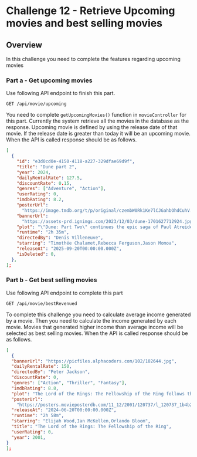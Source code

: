 # Challenge 12 - Retrieve Upcoming movies and best selling movies

## Overview
In this challenge you need to complete the features regarding upcoming movies

### Part a - Get upcoming movies
Use following API endpoint to finish this part.

```http
GET /api/movie/upcoming
```

You need to complete `getUpcomingMovies()` function in `movieController` for this part. Currently the system retrieve all the movies in the database as the response. Upcoming movie is defined by using the release date of that movie. If the release date is greater than today it will be an upcoming movie. When the API is called response should be as follows.

```json
[
  {
    "id": "e3d0cd0e-4150-4118-a227-329dfae69d9f",
    "title": "Dune part 2",
    "year": 2024,
    "dailyRentalRate": 127.5,
    "discountRate": 0.15,
    "genres": ["Adventure", "Action"],
    "userRating": 0,
    "imdbRating": 8.2,
    "posterUrl":
      "https://image.tmdb.org/t/p/original/czembW0Rk1Ke7lCJGahbOhdCuhV.jpg",
    "bannerUrl":
      "https://assets-prd.ignimgs.com/2023/12/03/dune-1701627712924.jpg",
    "plot": "\"Dune: Part Two\" continues the epic saga of Paul Atreides as he navigates the treacherous politics and power struggles of the desert planet Arrakis. As Paul embraces his destiny as the messiah of the Fremen people, he must confront the forces of the Empire and the malevolent Baron Harkonnen in a battle for control of the most valuable substance in the universe: the spice melange. With its stunning visuals, intricate world-building, and compelling characters, \"Dune: Part Two\" is a mesmerizing and thought-provoking exploration of power, destiny, and the human spirit.'",
    "runtime": "2h 35m",
    "directedBy": "Denis Villeneuve",
    "starring": "Timothée Chalamet,Rebecca Ferguson,Jason Momoa",
    "releaseAt": "2025-09-20T00:00:00.000Z",
    "isDeleted": 0,
  },
];
```
### Part b - Get best selling movies
Use following API endpoint to complete this part 

```http
GET /api/movie/bestRevenued
```
To complete this challenge you need to calculate average income generated by a movie. Then you need to calculate the income generated by each movie. Movies that generated higher income than average income will be selected as best selling movies. When the API is called response should be as follows.

```json
[
  {
  "bannerUrl": "https://picfiles.alphacoders.com/102/102644.jpg",
  "dailyRentalRate": 150,
  "directedBy": "Peter Jackson",
  "discountRate": 0,
  "genres": ["Action", "Thriller", "Fantasy"],
  "imdbRating": 8.8,
  "plot": "The Lord of the Rings: The Fellowship of the Ring follows the story of Frodo Baggins, a young hobbit who is entrusted with a powerful ring that could bring about the end of the world.",
  "posterUrl":
    "https://posters.movieposterdb.com/11_12/2001/120737/l_120737_1b4b2e7d.jpg",
  "releaseAt": "2024-06-20T00:00:00.000Z",
  "runtime": "2h 58m",
  "starring": "Elijah Wood,Ian McKellen,Orlando Bloom",
  "title": "The Lord of the Rings: The Fellowship of the Ring",
  "userRating": 0,
  "year": 2001,
}
];
```